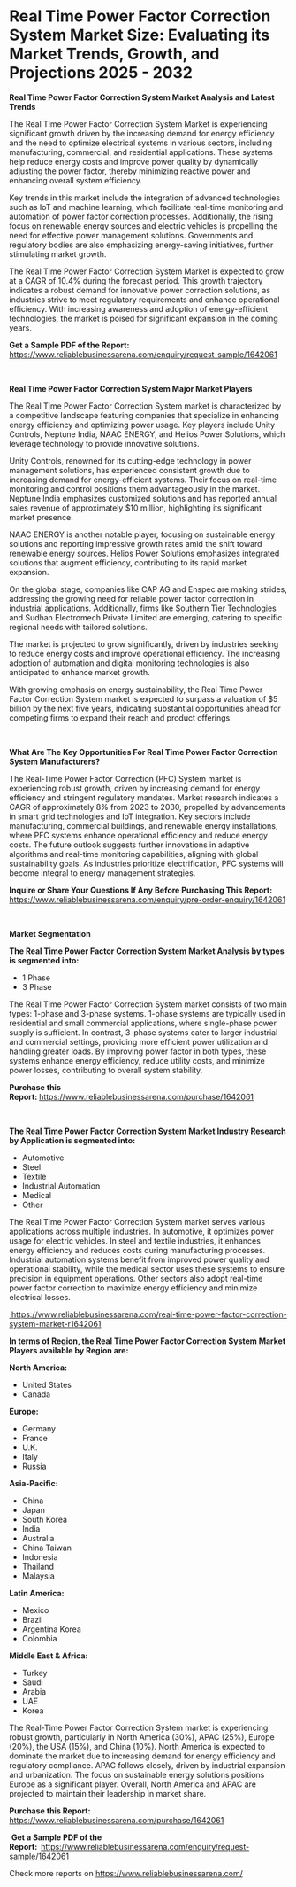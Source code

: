 <p><h1>Real Time Power Factor Correction System Market Size: Evaluating its Market Trends, Growth, and Projections 2025 - 2032</h1></p><p><strong>Real Time Power Factor Correction System Market Analysis and Latest Trends</strong></p>
<p><p>The Real Time Power Factor Correction System Market is experiencing significant growth driven by the increasing demand for energy efficiency and the need to optimize electrical systems in various sectors, including manufacturing, commercial, and residential applications. These systems help reduce energy costs and improve power quality by dynamically adjusting the power factor, thereby minimizing reactive power and enhancing overall system efficiency.</p><p>Key trends in this market include the integration of advanced technologies such as IoT and machine learning, which facilitate real-time monitoring and automation of power factor correction processes. Additionally, the rising focus on renewable energy sources and electric vehicles is propelling the need for effective power management solutions. Governments and regulatory bodies are also emphasizing energy-saving initiatives, further stimulating market growth.</p><p>The Real Time Power Factor Correction System Market is expected to grow at a CAGR of 10.4% during the forecast period. This growth trajectory indicates a robust demand for innovative power correction solutions, as industries strive to meet regulatory requirements and enhance operational efficiency. With increasing awareness and adoption of energy-efficient technologies, the market is poised for significant expansion in the coming years.</p></p>
<p><strong>Get a Sample PDF of the Report:&nbsp;</strong> <a href="https://www.reliablebusinessarena.com/enquiry/request-sample/1642061?utm_campaign=3013&utm_medium=2&utm_source=Github&utm_content=ia&utm_term=11042025&utm_id=real-time-power-factor-correction-system">https://www.reliablebusinessarena.com/enquiry/request-sample/1642061</a></p>
<p>&nbsp;</p>
<p><strong>Real Time Power Factor Correction System Major Market Players</strong></p>
<p><p>The Real Time Power Factor Correction System market is characterized by a competitive landscape featuring companies that specialize in enhancing energy efficiency and optimizing power usage. Key players include Unity Controls, Neptune India, NAAC ENERGY, and Helios Power Solutions, which leverage technology to provide innovative solutions.</p><p>Unity Controls, renowned for its cutting-edge technology in power management solutions, has experienced consistent growth due to increasing demand for energy-efficient systems. Their focus on real-time monitoring and control positions them advantageously in the market. Neptune India emphasizes customized solutions and has reported annual sales revenue of approximately $10 million, highlighting its significant market presence.</p><p>NAAC ENERGY is another notable player, focusing on sustainable energy solutions and reporting impressive growth rates amid the shift toward renewable energy sources. Helios Power Solutions emphasizes integrated solutions that augment efficiency, contributing to its rapid market expansion.</p><p>On the global stage, companies like CAP AG and Enspec are making strides, addressing the growing need for reliable power factor correction in industrial applications. Additionally, firms like Southern Tier Technologies and Sudhan Electromech Private Limited are emerging, catering to specific regional needs with tailored solutions.</p><p>The market is projected to grow significantly, driven by industries seeking to reduce energy costs and improve operational efficiency. The increasing adoption of automation and digital monitoring technologies is also anticipated to enhance market growth.</p><p>With growing emphasis on energy sustainability, the Real Time Power Factor Correction System market is expected to surpass a valuation of $5 billion by the next five years, indicating substantial opportunities ahead for competing firms to expand their reach and product offerings.</p></p>
<p>&nbsp;</p>
<p><strong>What Are The Key Opportunities For Real Time Power Factor Correction System Manufacturers?</strong></p>
<p><p>The Real-Time Power Factor Correction (PFC) System market is experiencing robust growth, driven by increasing demand for energy efficiency and stringent regulatory mandates. Market research indicates a CAGR of approximately 8% from 2023 to 2030, propelled by advancements in smart grid technologies and IoT integration. Key sectors include manufacturing, commercial buildings, and renewable energy installations, where PFC systems enhance operational efficiency and reduce energy costs. The future outlook suggests further innovations in adaptive algorithms and real-time monitoring capabilities, aligning with global sustainability goals. As industries prioritize electrification, PFC systems will become integral to energy management strategies.</p></p>
<p><strong>Inquire or Share Your Questions If Any Before Purchasing This Report:</strong> <a href="https://www.reliablebusinessarena.com/enquiry/pre-order-enquiry/1642061?utm_campaign=3013&utm_medium=2&utm_source=Github&utm_content=ia&utm_term=11042025&utm_id=real-time-power-factor-correction-system">https://www.reliablebusinessarena.com/enquiry/pre-order-enquiry/1642061</a></p>
<p>&nbsp;</p>
<p><strong>Market Segmentation</strong></p>
<p><strong>The Real Time Power Factor Correction System Market Analysis by types is segmented into:</strong></p>
<p><ul><li>1 Phase</li><li>3 Phase</li></ul></p>
<p><p>The Real Time Power Factor Correction System market consists of two main types: 1-phase and 3-phase systems. 1-phase systems are typically used in residential and small commercial applications, where single-phase power supply is sufficient. In contrast, 3-phase systems cater to larger industrial and commercial settings, providing more efficient power utilization and handling greater loads. By improving power factor in both types, these systems enhance energy efficiency, reduce utility costs, and minimize power losses, contributing to overall system stability.</p></p>
<p><strong>Purchase this Report:&nbsp;</strong><a href="https://www.reliablebusinessarena.com/purchase/1642061?utm_campaign=3013&utm_medium=2&utm_source=Github&utm_content=ia&utm_term=11042025&utm_id=real-time-power-factor-correction-system">https://www.reliablebusinessarena.com/purchase/1642061</a></p>
<p>&nbsp;</p>
<p><strong>The Real Time Power Factor Correction System Market Industry Research by Application is segmented into:</strong></p>
<p><ul><li>Automotive</li><li>Steel</li><li>Textile</li><li>Industrial Automation</li><li>Medical</li><li>Other</li></ul></p>
<p><p>The Real Time Power Factor Correction System market serves various applications across multiple industries. In automotive, it optimizes power usage for electric vehicles. In steel and textile industries, it enhances energy efficiency and reduces costs during manufacturing processes. Industrial automation systems benefit from improved power quality and operational stability, while the medical sector uses these systems to ensure precision in equipment operations. Other sectors also adopt real-time power factor correction to maximize energy efficiency and minimize electrical losses.</p></p>
<p><a href="https://www.reliablebusinessarena.com/real-time-power-factor-correction-system-market-r1642061?utm_campaign=3013&utm_medium=2&utm_source=Github&utm_content=ia&utm_term=11042025&utm_id=real-time-power-factor-correction-system">&nbsp;https://www.reliablebusinessarena.com/real-time-power-factor-correction-system-market-r1642061</a></p>
<p><strong>In terms of Region, the Real Time Power Factor Correction System Market Players available by Region are:</strong></p>
<p>
    <p> <strong> North America: </strong>
        <ul>
            <li>United States</li>
            <li>Canada</li>
        </ul>
        </p> 
    <p> <strong> Europe: </strong>
        <ul>
            <li>Germany</li>
            <li>France</li>
            <li>U.K.</li>
            <li>Italy</li>
            <li>Russia</li>
        </ul>
        </p> 
    <p> <strong> Asia-Pacific: </strong>
        <ul>
            <li>China</li>
            <li>Japan</li>
            <li>South Korea</li>
            <li>India</li>
            <li>Australia</li>
            <li>China Taiwan</li>
            <li>Indonesia</li>
            <li>Thailand</li>
            <li>Malaysia</li>
        </ul>
        </p> 
    <p> <strong> Latin America: </strong>
        <ul>
            <li>Mexico</li>
            <li>Brazil</li>
            <li>Argentina Korea</li>
            <li>Colombia</li>
        </ul>
        </p> 
    <p> <strong> Middle East & Africa: </strong>
        <ul>
            <li>Turkey</li>
            <li>Saudi</li>
            <li>Arabia</li>
            <li>UAE</li>
            <li>Korea</li>
        </ul>
    </p>
    </p>
<p><p>The Real-Time Power Factor Correction System market is experiencing robust growth, particularly in North America (30%), APAC (25%), Europe (20%), the USA (15%), and China (10%). North America is expected to dominate the market due to increasing demand for energy efficiency and regulatory compliance. APAC follows closely, driven by industrial expansion and urbanization. The focus on sustainable energy solutions positions Europe as a significant player. Overall, North America and APAC are projected to maintain their leadership in market share.</p></p>
<p><strong>Purchase this Report: </strong><a href="https://www.reliablebusinessarena.com/purchase/1642061?utm_campaign=3013&utm_medium=2&utm_source=Github&utm_content=ia&utm_term=11042025&utm_id=real-time-power-factor-correction-system">https://www.reliablebusinessarena.com/purchase/1642061</a></p>
<p>&nbsp;<strong>Get a Sample PDF of the Report:&nbsp;&nbsp;</strong><a href="https://www.reliablebusinessarena.com/enquiry/request-sample/1642061?utm_campaign=3013&utm_medium=2&utm_source=Github&utm_content=ia&utm_term=11042025&utm_id=real-time-power-factor-correction-system">https://www.reliablebusinessarena.com/enquiry/request-sample/1642061</a></p>
<p><strong></strong></p>
<p>Check more reports on <a href="https://www.reliablebusinessarena.com/?utm_campaign=3013&utm_medium=2&utm_source=Github&utm_content=ia&utm_term=11042025&utm_id=real-time-power-factor-correction-system">https://www.reliablebusinessarena.com/</a></p>